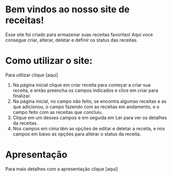 # Bem vindos ao nosso site de receitas!
Esse site foi criado para armazenar suas receitas favoritas!
Aqui voce consegue criar, alterar, deletar e definir os status das receitas.

# Como utilizar o site:
 Para utilizar clique [aqui]

 1. Na página inicial clique em criar receita para começar a criar sua receita, e então preencha os campos indicados e clice em criar para finalizar.
 2. Na página inicial, no campo não feito, se encontra algumas receitas e as que adicionou, o campo fazendo com as receitas em andamento, e o campo feito com as receitas que concluiu.
 3. Clique em um desses campos e em seguida em Ler para ver os detalhes da receitas.
 4. Nos campos em cima têm as opções de editar e deletar a receita, e nos campos em baixo as opções para alterar o status da receita.

 # Apresentação
 Para mais detalhes com a apresentação clique [aqui]

